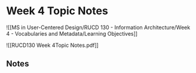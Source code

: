 # Week 4 Topic Notes

![[MS in User-Centered Design/RUCD 130 - Information Architecture/Week 4 - Vocabularies and Metadata/Learning Objectives]]

![[RUCD130 Week 4Topic Notes.pdf]]

## Notes
